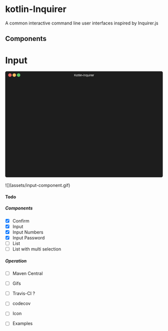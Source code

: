 # kotlin-Inquirer

A common interactive command line user interfaces inspired by Inquirer.js


## Components
# Input
<p align="center"><img src="/assets/input-component.gif?raw=true"/></p>
![](assets/input-component.gif)

#### Todo
##### Components
- [x] Confirm
- [x] Input
- [x] Input Numbers
- [x] Input Password
- [ ] List
- [ ] List with multi selection

##### Operation
- [ ] Maven Central
- [ ] Gifs
- [ ] Travis-CI ?
- [ ] codecov 
- [ ] Icon
- [ ] Examples


